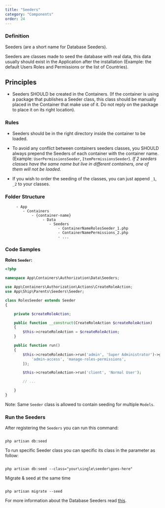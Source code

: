 ```yaml
---
title: "Seeders"
category: "Components"
order: 24
---
```


### Definition

Seeders (are a short name for Database Seeders). 

Seeders are classes made to seed the database with real data, this data usually should exist in the Application after the installation (Example: the default Users Roles and Permissions or the list of Countries).

## Principles

- Seeders SHOULD be created in the Containers. (If the container is using a package that publishes a Seeder class, this class should be manually placed in the Container that make use of it. Do not reply on the package to place it on its right location).

### Rules

- Seeders should be in the right directory inside the container to be loaded.

- To avoid any conflict between containers seeders classes, you SHOULD always prepend the Seeders of each container with the container name. (Example: `UserPermissionsSeeder`, `ItemPermissionsSeeder`). *If 2 seeders classes have the same name but live in different containers, one of them will not be loaded.*

- If you wish to order the seeding of the classes, you can just append `_1`, `_2` to your classes.

### Folder Structure

```
	 - App
	    - Containers
	        - {container-name}
	             - Data
	                - Seeders
	                    - ContainerNameRolesSeeder_1.php
	                    - ContainerNamePermissions_2.php
	                    - ... 
```

### Code Samples

**Roles `Seeder`:** 


```php
<?php

namespace App\Containers\Authorization\Data\Seeders;

use App\Containers\Authorization\Actions\CreateRoleAction;
use App\Ship\Parents\Seeders\Seeder;

class RolesSeeder extends Seeder
{

    private $createRoleAction;

    public function __construct(CreateRoleAction $createRoleAction)
    {
        $this->createRoleAction = $createRoleAction;
    }

    public function run()
    {
        $this->createRoleAction->run('admin', 'Super Administrator')->givePermissionTo([
            'admin-access', 'manage-roles-permissions',
        ]);

        $this->createRoleAction->run('client', 'Normal User');

        // ...

    }
}

```


Note: Same `Seeder` class is allowed to contain seeding for multiple `Models`.

### Run the Seeders

After registering the `Seeders` you can run this command:

```shell

php artisan db:seed

```

To run specific Seeder class you can specific its class in the parameter as follow:

```shell

php artisan db:seed --class="your\single\seeder\goes-here"

```

Migrate & seed at the same time

```shell

php artisan migrate --seed

```

For more information about the Database Seeders read [this](https://laravel.com/docs/master/seeding).
